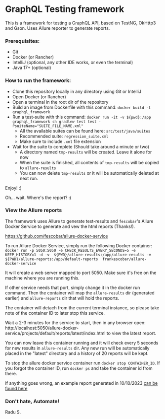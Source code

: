 # GraphQL Testing framework

This is a framework for testing a GraphQL API, based on TestNG, OkHttp3 and Gson.
Uses Allure reporter to generate reports.

### Prerequisites:

- Git
- Docker (or Rancher)
- IntelliJ (optional, any other IDE works, or even the terminal)
- Java 17+ (optional)

### How to run the framework:
- Clone this repository locally in any directory using Git or IntelliJ
- Open Docker (or Rancher)
- Open a terminal in the root dir of the repository
- Build an image from Dockerfile with this command: `docker build -t graphql_framework`
- Run a test-suite with this command: 
`docker run -it -v ${pwd}:/app graphql_framework sh gradlew test test -PsuiteName="SUITE_FILE_NAME.xml"`
  - All the available suites can be found here: `src/test/java/suites`
  - Recommended suite: `regression_suite.xml`
  - Make sure to include `.xml` file extension
- Wait for the suite to complete (Should take around a minute or two)
  - A directory named `tmp-results` will be created. Leave it alone for now
  - When the suite is finished, all contents of `tmp-results` will be copied to `allure-results`
  - You can now delete `tmp-results` or it will be automatically deleted at next run.

Enjoy! :)

Oh... wait. Where's the report? :(

### View the Allure reports
The framework uses Allure to generate test-results and `fescobar`'s Allure Docker Service
to generate and vew the html reports (Thanks!).

https://github.com/fescobar/allure-docker-service

To run Allure Docker Service, simply run the following Docker container:
`docker run -p 5050:5050 -e CHECK_RESULTS_EVERY_SECONDS=5 -e KEEP_HISTORY=1 -d -v 
${PWD}/allure-results:/app/allure-results -v ${PWD}/allure-reports:/app/default-reports 
frankescobar/allure-docker-service`

It will create a web server mapped to port 5050. Make sure it's free on the machine where you are running this.

If other service needs that port, simply change it in the docker run command.
Then the container will map the `allure-results` dir (generated earlier) 
and `allure-reports` dir that will hold the reports.

The container will detach from the current terminal instance, 
so please take note of the container ID to later stop this service.

Wait a 2-3 minutes for the service to start,
then in any browser open: http://localhost:5050/allure-docker-service/projects/default/reports/latest/index.html
 to view the latest report.

You can now leave this container running and it will check every 5 seconds for new results in `allure-results` dir.
Any new run will be automatically placed in the "latest" directory and a history of 20 reports will be kept.

To stop the allure docker service container run `docker stop CONTAINER_ID`. If you forgot the container ID,
run `docker ps` and take the container id from there.


If anything goes wrong, an example report generated in 10/10/2023 [can be found here](example-allure-report/index.html)

### Don't hate, Automate!
Radu S.